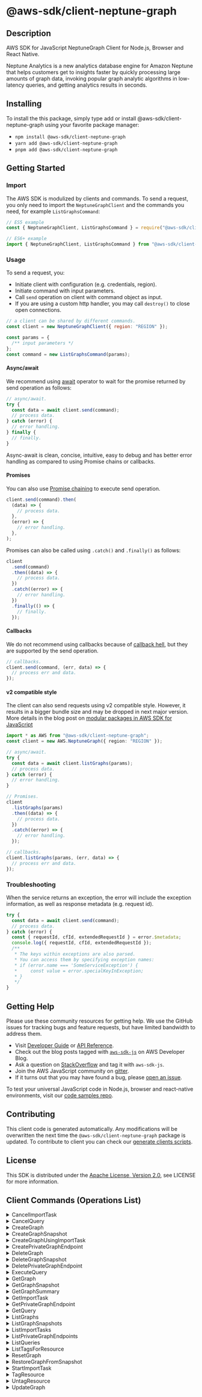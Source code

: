 <!-- generated file, do not edit directly -->

# @aws-sdk/client-neptune-graph

## Description

AWS SDK for JavaScript NeptuneGraph Client for Node.js, Browser and React Native.

<p>Neptune Analytics is a new analytics database engine for Amazon Neptune that helps customers get to
insights faster by quickly processing large amounts of graph data, invoking popular graph analytic
algorithms in low-latency queries, and getting analytics results in seconds.</p>

## Installing

To install the this package, simply type add or install @aws-sdk/client-neptune-graph
using your favorite package manager:

- `npm install @aws-sdk/client-neptune-graph`
- `yarn add @aws-sdk/client-neptune-graph`
- `pnpm add @aws-sdk/client-neptune-graph`

## Getting Started

### Import

The AWS SDK is modulized by clients and commands.
To send a request, you only need to import the `NeptuneGraphClient` and
the commands you need, for example `ListGraphsCommand`:

```js
// ES5 example
const { NeptuneGraphClient, ListGraphsCommand } = require("@aws-sdk/client-neptune-graph");
```

```ts
// ES6+ example
import { NeptuneGraphClient, ListGraphsCommand } from "@aws-sdk/client-neptune-graph";
```

### Usage

To send a request, you:

- Initiate client with configuration (e.g. credentials, region).
- Initiate command with input parameters.
- Call `send` operation on client with command object as input.
- If you are using a custom http handler, you may call `destroy()` to close open connections.

```js
// a client can be shared by different commands.
const client = new NeptuneGraphClient({ region: "REGION" });

const params = {
  /** input parameters */
};
const command = new ListGraphsCommand(params);
```

#### Async/await

We recommend using [await](https://developer.mozilla.org/en-US/docs/Web/JavaScript/Reference/Operators/await)
operator to wait for the promise returned by send operation as follows:

```js
// async/await.
try {
  const data = await client.send(command);
  // process data.
} catch (error) {
  // error handling.
} finally {
  // finally.
}
```

Async-await is clean, concise, intuitive, easy to debug and has better error handling
as compared to using Promise chains or callbacks.

#### Promises

You can also use [Promise chaining](https://developer.mozilla.org/en-US/docs/Web/JavaScript/Guide/Using_promises#chaining)
to execute send operation.

```js
client.send(command).then(
  (data) => {
    // process data.
  },
  (error) => {
    // error handling.
  },
);
```

Promises can also be called using `.catch()` and `.finally()` as follows:

```js
client
  .send(command)
  .then((data) => {
    // process data.
  })
  .catch((error) => {
    // error handling.
  })
  .finally(() => {
    // finally.
  });
```

#### Callbacks

We do not recommend using callbacks because of [callback hell](http://callbackhell.com/),
but they are supported by the send operation.

```js
// callbacks.
client.send(command, (err, data) => {
  // process err and data.
});
```

#### v2 compatible style

The client can also send requests using v2 compatible style.
However, it results in a bigger bundle size and may be dropped in next major version. More details in the blog post
on [modular packages in AWS SDK for JavaScript](https://aws.amazon.com/blogs/developer/modular-packages-in-aws-sdk-for-javascript/)

```ts
import * as AWS from "@aws-sdk/client-neptune-graph";
const client = new AWS.NeptuneGraph({ region: "REGION" });

// async/await.
try {
  const data = await client.listGraphs(params);
  // process data.
} catch (error) {
  // error handling.
}

// Promises.
client
  .listGraphs(params)
  .then((data) => {
    // process data.
  })
  .catch((error) => {
    // error handling.
  });

// callbacks.
client.listGraphs(params, (err, data) => {
  // process err and data.
});
```

### Troubleshooting

When the service returns an exception, the error will include the exception information,
as well as response metadata (e.g. request id).

```js
try {
  const data = await client.send(command);
  // process data.
} catch (error) {
  const { requestId, cfId, extendedRequestId } = error.$metadata;
  console.log({ requestId, cfId, extendedRequestId });
  /**
   * The keys within exceptions are also parsed.
   * You can access them by specifying exception names:
   * if (error.name === 'SomeServiceException') {
   *     const value = error.specialKeyInException;
   * }
   */
}
```

## Getting Help

Please use these community resources for getting help.
We use the GitHub issues for tracking bugs and feature requests, but have limited bandwidth to address them.

- Visit [Developer Guide](https://docs.aws.amazon.com/sdk-for-javascript/v3/developer-guide/welcome.html)
  or [API Reference](https://docs.aws.amazon.com/AWSJavaScriptSDK/v3/latest/index.html).
- Check out the blog posts tagged with [`aws-sdk-js`](https://aws.amazon.com/blogs/developer/tag/aws-sdk-js/)
  on AWS Developer Blog.
- Ask a question on [StackOverflow](https://stackoverflow.com/questions/tagged/aws-sdk-js) and tag it with `aws-sdk-js`.
- Join the AWS JavaScript community on [gitter](https://gitter.im/aws/aws-sdk-js-v3).
- If it turns out that you may have found a bug, please [open an issue](https://github.com/aws/aws-sdk-js-v3/issues/new/choose).

To test your universal JavaScript code in Node.js, browser and react-native environments,
visit our [code samples repo](https://github.com/aws-samples/aws-sdk-js-tests).

## Contributing

This client code is generated automatically. Any modifications will be overwritten the next time the `@aws-sdk/client-neptune-graph` package is updated.
To contribute to client you can check our [generate clients scripts](https://github.com/aws/aws-sdk-js-v3/tree/main/scripts/generate-clients).

## License

This SDK is distributed under the
[Apache License, Version 2.0](http://www.apache.org/licenses/LICENSE-2.0),
see LICENSE for more information.

## Client Commands (Operations List)

<details>
<summary>
CancelImportTask
</summary>

[Command API Reference](https://docs.aws.amazon.com/AWSJavaScriptSDK/v3/latest/client/neptune-graph/command/CancelImportTaskCommand/) / [Input](https://docs.aws.amazon.com/AWSJavaScriptSDK/v3/latest/Package/-aws-sdk-client-neptune-graph/Interface/CancelImportTaskCommandInput/) / [Output](https://docs.aws.amazon.com/AWSJavaScriptSDK/v3/latest/Package/-aws-sdk-client-neptune-graph/Interface/CancelImportTaskCommandOutput/)

</details>
<details>
<summary>
CancelQuery
</summary>

[Command API Reference](https://docs.aws.amazon.com/AWSJavaScriptSDK/v3/latest/client/neptune-graph/command/CancelQueryCommand/) / [Input](https://docs.aws.amazon.com/AWSJavaScriptSDK/v3/latest/Package/-aws-sdk-client-neptune-graph/Interface/CancelQueryCommandInput/) / [Output](https://docs.aws.amazon.com/AWSJavaScriptSDK/v3/latest/Package/-aws-sdk-client-neptune-graph/Interface/CancelQueryCommandOutput/)

</details>
<details>
<summary>
CreateGraph
</summary>

[Command API Reference](https://docs.aws.amazon.com/AWSJavaScriptSDK/v3/latest/client/neptune-graph/command/CreateGraphCommand/) / [Input](https://docs.aws.amazon.com/AWSJavaScriptSDK/v3/latest/Package/-aws-sdk-client-neptune-graph/Interface/CreateGraphCommandInput/) / [Output](https://docs.aws.amazon.com/AWSJavaScriptSDK/v3/latest/Package/-aws-sdk-client-neptune-graph/Interface/CreateGraphCommandOutput/)

</details>
<details>
<summary>
CreateGraphSnapshot
</summary>

[Command API Reference](https://docs.aws.amazon.com/AWSJavaScriptSDK/v3/latest/client/neptune-graph/command/CreateGraphSnapshotCommand/) / [Input](https://docs.aws.amazon.com/AWSJavaScriptSDK/v3/latest/Package/-aws-sdk-client-neptune-graph/Interface/CreateGraphSnapshotCommandInput/) / [Output](https://docs.aws.amazon.com/AWSJavaScriptSDK/v3/latest/Package/-aws-sdk-client-neptune-graph/Interface/CreateGraphSnapshotCommandOutput/)

</details>
<details>
<summary>
CreateGraphUsingImportTask
</summary>

[Command API Reference](https://docs.aws.amazon.com/AWSJavaScriptSDK/v3/latest/client/neptune-graph/command/CreateGraphUsingImportTaskCommand/) / [Input](https://docs.aws.amazon.com/AWSJavaScriptSDK/v3/latest/Package/-aws-sdk-client-neptune-graph/Interface/CreateGraphUsingImportTaskCommandInput/) / [Output](https://docs.aws.amazon.com/AWSJavaScriptSDK/v3/latest/Package/-aws-sdk-client-neptune-graph/Interface/CreateGraphUsingImportTaskCommandOutput/)

</details>
<details>
<summary>
CreatePrivateGraphEndpoint
</summary>

[Command API Reference](https://docs.aws.amazon.com/AWSJavaScriptSDK/v3/latest/client/neptune-graph/command/CreatePrivateGraphEndpointCommand/) / [Input](https://docs.aws.amazon.com/AWSJavaScriptSDK/v3/latest/Package/-aws-sdk-client-neptune-graph/Interface/CreatePrivateGraphEndpointCommandInput/) / [Output](https://docs.aws.amazon.com/AWSJavaScriptSDK/v3/latest/Package/-aws-sdk-client-neptune-graph/Interface/CreatePrivateGraphEndpointCommandOutput/)

</details>
<details>
<summary>
DeleteGraph
</summary>

[Command API Reference](https://docs.aws.amazon.com/AWSJavaScriptSDK/v3/latest/client/neptune-graph/command/DeleteGraphCommand/) / [Input](https://docs.aws.amazon.com/AWSJavaScriptSDK/v3/latest/Package/-aws-sdk-client-neptune-graph/Interface/DeleteGraphCommandInput/) / [Output](https://docs.aws.amazon.com/AWSJavaScriptSDK/v3/latest/Package/-aws-sdk-client-neptune-graph/Interface/DeleteGraphCommandOutput/)

</details>
<details>
<summary>
DeleteGraphSnapshot
</summary>

[Command API Reference](https://docs.aws.amazon.com/AWSJavaScriptSDK/v3/latest/client/neptune-graph/command/DeleteGraphSnapshotCommand/) / [Input](https://docs.aws.amazon.com/AWSJavaScriptSDK/v3/latest/Package/-aws-sdk-client-neptune-graph/Interface/DeleteGraphSnapshotCommandInput/) / [Output](https://docs.aws.amazon.com/AWSJavaScriptSDK/v3/latest/Package/-aws-sdk-client-neptune-graph/Interface/DeleteGraphSnapshotCommandOutput/)

</details>
<details>
<summary>
DeletePrivateGraphEndpoint
</summary>

[Command API Reference](https://docs.aws.amazon.com/AWSJavaScriptSDK/v3/latest/client/neptune-graph/command/DeletePrivateGraphEndpointCommand/) / [Input](https://docs.aws.amazon.com/AWSJavaScriptSDK/v3/latest/Package/-aws-sdk-client-neptune-graph/Interface/DeletePrivateGraphEndpointCommandInput/) / [Output](https://docs.aws.amazon.com/AWSJavaScriptSDK/v3/latest/Package/-aws-sdk-client-neptune-graph/Interface/DeletePrivateGraphEndpointCommandOutput/)

</details>
<details>
<summary>
ExecuteQuery
</summary>

[Command API Reference](https://docs.aws.amazon.com/AWSJavaScriptSDK/v3/latest/client/neptune-graph/command/ExecuteQueryCommand/) / [Input](https://docs.aws.amazon.com/AWSJavaScriptSDK/v3/latest/Package/-aws-sdk-client-neptune-graph/Interface/ExecuteQueryCommandInput/) / [Output](https://docs.aws.amazon.com/AWSJavaScriptSDK/v3/latest/Package/-aws-sdk-client-neptune-graph/Interface/ExecuteQueryCommandOutput/)

</details>
<details>
<summary>
GetGraph
</summary>

[Command API Reference](https://docs.aws.amazon.com/AWSJavaScriptSDK/v3/latest/client/neptune-graph/command/GetGraphCommand/) / [Input](https://docs.aws.amazon.com/AWSJavaScriptSDK/v3/latest/Package/-aws-sdk-client-neptune-graph/Interface/GetGraphCommandInput/) / [Output](https://docs.aws.amazon.com/AWSJavaScriptSDK/v3/latest/Package/-aws-sdk-client-neptune-graph/Interface/GetGraphCommandOutput/)

</details>
<details>
<summary>
GetGraphSnapshot
</summary>

[Command API Reference](https://docs.aws.amazon.com/AWSJavaScriptSDK/v3/latest/client/neptune-graph/command/GetGraphSnapshotCommand/) / [Input](https://docs.aws.amazon.com/AWSJavaScriptSDK/v3/latest/Package/-aws-sdk-client-neptune-graph/Interface/GetGraphSnapshotCommandInput/) / [Output](https://docs.aws.amazon.com/AWSJavaScriptSDK/v3/latest/Package/-aws-sdk-client-neptune-graph/Interface/GetGraphSnapshotCommandOutput/)

</details>
<details>
<summary>
GetGraphSummary
</summary>

[Command API Reference](https://docs.aws.amazon.com/AWSJavaScriptSDK/v3/latest/client/neptune-graph/command/GetGraphSummaryCommand/) / [Input](https://docs.aws.amazon.com/AWSJavaScriptSDK/v3/latest/Package/-aws-sdk-client-neptune-graph/Interface/GetGraphSummaryCommandInput/) / [Output](https://docs.aws.amazon.com/AWSJavaScriptSDK/v3/latest/Package/-aws-sdk-client-neptune-graph/Interface/GetGraphSummaryCommandOutput/)

</details>
<details>
<summary>
GetImportTask
</summary>

[Command API Reference](https://docs.aws.amazon.com/AWSJavaScriptSDK/v3/latest/client/neptune-graph/command/GetImportTaskCommand/) / [Input](https://docs.aws.amazon.com/AWSJavaScriptSDK/v3/latest/Package/-aws-sdk-client-neptune-graph/Interface/GetImportTaskCommandInput/) / [Output](https://docs.aws.amazon.com/AWSJavaScriptSDK/v3/latest/Package/-aws-sdk-client-neptune-graph/Interface/GetImportTaskCommandOutput/)

</details>
<details>
<summary>
GetPrivateGraphEndpoint
</summary>

[Command API Reference](https://docs.aws.amazon.com/AWSJavaScriptSDK/v3/latest/client/neptune-graph/command/GetPrivateGraphEndpointCommand/) / [Input](https://docs.aws.amazon.com/AWSJavaScriptSDK/v3/latest/Package/-aws-sdk-client-neptune-graph/Interface/GetPrivateGraphEndpointCommandInput/) / [Output](https://docs.aws.amazon.com/AWSJavaScriptSDK/v3/latest/Package/-aws-sdk-client-neptune-graph/Interface/GetPrivateGraphEndpointCommandOutput/)

</details>
<details>
<summary>
GetQuery
</summary>

[Command API Reference](https://docs.aws.amazon.com/AWSJavaScriptSDK/v3/latest/client/neptune-graph/command/GetQueryCommand/) / [Input](https://docs.aws.amazon.com/AWSJavaScriptSDK/v3/latest/Package/-aws-sdk-client-neptune-graph/Interface/GetQueryCommandInput/) / [Output](https://docs.aws.amazon.com/AWSJavaScriptSDK/v3/latest/Package/-aws-sdk-client-neptune-graph/Interface/GetQueryCommandOutput/)

</details>
<details>
<summary>
ListGraphs
</summary>

[Command API Reference](https://docs.aws.amazon.com/AWSJavaScriptSDK/v3/latest/client/neptune-graph/command/ListGraphsCommand/) / [Input](https://docs.aws.amazon.com/AWSJavaScriptSDK/v3/latest/Package/-aws-sdk-client-neptune-graph/Interface/ListGraphsCommandInput/) / [Output](https://docs.aws.amazon.com/AWSJavaScriptSDK/v3/latest/Package/-aws-sdk-client-neptune-graph/Interface/ListGraphsCommandOutput/)

</details>
<details>
<summary>
ListGraphSnapshots
</summary>

[Command API Reference](https://docs.aws.amazon.com/AWSJavaScriptSDK/v3/latest/client/neptune-graph/command/ListGraphSnapshotsCommand/) / [Input](https://docs.aws.amazon.com/AWSJavaScriptSDK/v3/latest/Package/-aws-sdk-client-neptune-graph/Interface/ListGraphSnapshotsCommandInput/) / [Output](https://docs.aws.amazon.com/AWSJavaScriptSDK/v3/latest/Package/-aws-sdk-client-neptune-graph/Interface/ListGraphSnapshotsCommandOutput/)

</details>
<details>
<summary>
ListImportTasks
</summary>

[Command API Reference](https://docs.aws.amazon.com/AWSJavaScriptSDK/v3/latest/client/neptune-graph/command/ListImportTasksCommand/) / [Input](https://docs.aws.amazon.com/AWSJavaScriptSDK/v3/latest/Package/-aws-sdk-client-neptune-graph/Interface/ListImportTasksCommandInput/) / [Output](https://docs.aws.amazon.com/AWSJavaScriptSDK/v3/latest/Package/-aws-sdk-client-neptune-graph/Interface/ListImportTasksCommandOutput/)

</details>
<details>
<summary>
ListPrivateGraphEndpoints
</summary>

[Command API Reference](https://docs.aws.amazon.com/AWSJavaScriptSDK/v3/latest/client/neptune-graph/command/ListPrivateGraphEndpointsCommand/) / [Input](https://docs.aws.amazon.com/AWSJavaScriptSDK/v3/latest/Package/-aws-sdk-client-neptune-graph/Interface/ListPrivateGraphEndpointsCommandInput/) / [Output](https://docs.aws.amazon.com/AWSJavaScriptSDK/v3/latest/Package/-aws-sdk-client-neptune-graph/Interface/ListPrivateGraphEndpointsCommandOutput/)

</details>
<details>
<summary>
ListQueries
</summary>

[Command API Reference](https://docs.aws.amazon.com/AWSJavaScriptSDK/v3/latest/client/neptune-graph/command/ListQueriesCommand/) / [Input](https://docs.aws.amazon.com/AWSJavaScriptSDK/v3/latest/Package/-aws-sdk-client-neptune-graph/Interface/ListQueriesCommandInput/) / [Output](https://docs.aws.amazon.com/AWSJavaScriptSDK/v3/latest/Package/-aws-sdk-client-neptune-graph/Interface/ListQueriesCommandOutput/)

</details>
<details>
<summary>
ListTagsForResource
</summary>

[Command API Reference](https://docs.aws.amazon.com/AWSJavaScriptSDK/v3/latest/client/neptune-graph/command/ListTagsForResourceCommand/) / [Input](https://docs.aws.amazon.com/AWSJavaScriptSDK/v3/latest/Package/-aws-sdk-client-neptune-graph/Interface/ListTagsForResourceCommandInput/) / [Output](https://docs.aws.amazon.com/AWSJavaScriptSDK/v3/latest/Package/-aws-sdk-client-neptune-graph/Interface/ListTagsForResourceCommandOutput/)

</details>
<details>
<summary>
ResetGraph
</summary>

[Command API Reference](https://docs.aws.amazon.com/AWSJavaScriptSDK/v3/latest/client/neptune-graph/command/ResetGraphCommand/) / [Input](https://docs.aws.amazon.com/AWSJavaScriptSDK/v3/latest/Package/-aws-sdk-client-neptune-graph/Interface/ResetGraphCommandInput/) / [Output](https://docs.aws.amazon.com/AWSJavaScriptSDK/v3/latest/Package/-aws-sdk-client-neptune-graph/Interface/ResetGraphCommandOutput/)

</details>
<details>
<summary>
RestoreGraphFromSnapshot
</summary>

[Command API Reference](https://docs.aws.amazon.com/AWSJavaScriptSDK/v3/latest/client/neptune-graph/command/RestoreGraphFromSnapshotCommand/) / [Input](https://docs.aws.amazon.com/AWSJavaScriptSDK/v3/latest/Package/-aws-sdk-client-neptune-graph/Interface/RestoreGraphFromSnapshotCommandInput/) / [Output](https://docs.aws.amazon.com/AWSJavaScriptSDK/v3/latest/Package/-aws-sdk-client-neptune-graph/Interface/RestoreGraphFromSnapshotCommandOutput/)

</details>
<details>
<summary>
StartImportTask
</summary>

[Command API Reference](https://docs.aws.amazon.com/AWSJavaScriptSDK/v3/latest/client/neptune-graph/command/StartImportTaskCommand/) / [Input](https://docs.aws.amazon.com/AWSJavaScriptSDK/v3/latest/Package/-aws-sdk-client-neptune-graph/Interface/StartImportTaskCommandInput/) / [Output](https://docs.aws.amazon.com/AWSJavaScriptSDK/v3/latest/Package/-aws-sdk-client-neptune-graph/Interface/StartImportTaskCommandOutput/)

</details>
<details>
<summary>
TagResource
</summary>

[Command API Reference](https://docs.aws.amazon.com/AWSJavaScriptSDK/v3/latest/client/neptune-graph/command/TagResourceCommand/) / [Input](https://docs.aws.amazon.com/AWSJavaScriptSDK/v3/latest/Package/-aws-sdk-client-neptune-graph/Interface/TagResourceCommandInput/) / [Output](https://docs.aws.amazon.com/AWSJavaScriptSDK/v3/latest/Package/-aws-sdk-client-neptune-graph/Interface/TagResourceCommandOutput/)

</details>
<details>
<summary>
UntagResource
</summary>

[Command API Reference](https://docs.aws.amazon.com/AWSJavaScriptSDK/v3/latest/client/neptune-graph/command/UntagResourceCommand/) / [Input](https://docs.aws.amazon.com/AWSJavaScriptSDK/v3/latest/Package/-aws-sdk-client-neptune-graph/Interface/UntagResourceCommandInput/) / [Output](https://docs.aws.amazon.com/AWSJavaScriptSDK/v3/latest/Package/-aws-sdk-client-neptune-graph/Interface/UntagResourceCommandOutput/)

</details>
<details>
<summary>
UpdateGraph
</summary>

[Command API Reference](https://docs.aws.amazon.com/AWSJavaScriptSDK/v3/latest/client/neptune-graph/command/UpdateGraphCommand/) / [Input](https://docs.aws.amazon.com/AWSJavaScriptSDK/v3/latest/Package/-aws-sdk-client-neptune-graph/Interface/UpdateGraphCommandInput/) / [Output](https://docs.aws.amazon.com/AWSJavaScriptSDK/v3/latest/Package/-aws-sdk-client-neptune-graph/Interface/UpdateGraphCommandOutput/)

</details>
